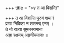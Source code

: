 +++
title = "०४ त आ विशन्ति"

+++
त आ विशन्ति पुरुषं शयानं  
प्राणा निविष्टा न शसन्त्य् एनम् ।  
ते नो रात्र्या सुमनस्यमाना  
अह्ना रक्षन्त्य् अहृणीयमानाः ॥